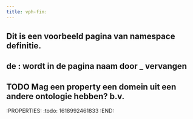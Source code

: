 ```yaml
---
title: vph-fin:
---
```


## Dit is een voorbeeld pagina van namespace definitie.
## de : wordt in de pagina naam door _ vervangen
## TODO Mag een property een domein uit een andere ontologie hebben? b.v.
:PROPERTIES:
:todo: 1618992461833
:END:
##
